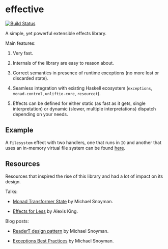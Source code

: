 # effective

[![Build Status](https://github.com/arybczak/effective/workflows/Haskell-CI/badge.svg?branch=master)](https://github.com/arybczak/effective/actions?query=branch%3Amaster)

A simple, yet powerful extensible effects library.

Main features:

1. Very fast.

2. Internals of the library are easy to reason about.

3. Correct semantics in presence of runtime exceptions (no more lost or
   discarded state).

4. Seamless integration with existing Haskell ecosystem (`exceptions`,
   `monad-control`, `unliftio-core`, `resourcet`).

5. Effects can be defined for either static (as fast as it gets, single
   interpretation) or dynamic (slower, multiple interpretations) dispatch
   depending on your needs.

## Example

A `Filesystem` effect with two handlers, one that runs in `IO` and another that
uses an in-memory virtual file system can be found
[here](https://github.com/arybczak/effective/blob/master/examples/FileSystem.hs).

## Resources

Resources that inspired the rise of this library and had a lot of impact on its
design.

Talks:

* [Monad Transformer State](https://www.youtube.com/watch?v=KZIN9f9rI34) by Michael Snoyman.

* [Effects for Less](https://www.youtube.com/watch?v=0jI-AlWEwYI) by Alexis King.

Blog posts:

* [ReaderT design pattern](https://www.fpcomplete.com/blog/2017/06/readert-design-pattern/) by Michael Snoyman.

* [Exceptions Best Practices](https://www.fpcomplete.com/blog/2016/11/exceptions-best-practices-haskell/) by Michael Snoyman.
